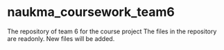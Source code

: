 # naukma_coursework_team6
The repository of team 6  for the course project 
The files in the repository are readonly.
New files will be added.
